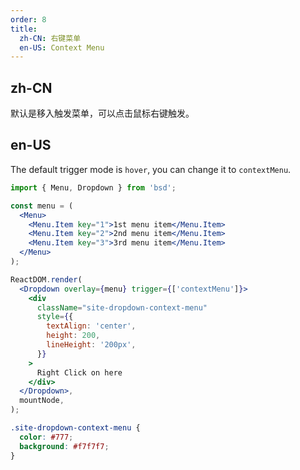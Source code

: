 ```yaml
---
order: 8
title:
  zh-CN: 右键菜单
  en-US: Context Menu
---
```


## zh-CN

默认是移入触发菜单，可以点击鼠标右键触发。

## en-US

The default trigger mode is `hover`, you can change it to `contextMenu`.

```jsx
import { Menu, Dropdown } from 'bsd';

const menu = (
  <Menu>
    <Menu.Item key="1">1st menu item</Menu.Item>
    <Menu.Item key="2">2nd menu item</Menu.Item>
    <Menu.Item key="3">3rd menu item</Menu.Item>
  </Menu>
);

ReactDOM.render(
  <Dropdown overlay={menu} trigger={['contextMenu']}>
    <div
      className="site-dropdown-context-menu"
      style={{
        textAlign: 'center',
        height: 200,
        lineHeight: '200px',
      }}
    >
      Right Click on here
    </div>
  </Dropdown>,
  mountNode,
);
```

```css
.site-dropdown-context-menu {
  color: #777;
  background: #f7f7f7;
}
```

<style>
  [data-theme="dark"] .site-dropdown-context-menu {
    background: #141414;
    color: rgba(255,255,255,.65);
  }
</style>

